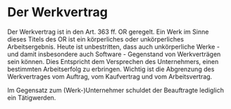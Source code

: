 # Der Werkvertrag

Der Werkvertrag ist in den Art. 363 ff. OR geregelt. Ein Werk  im Sinne
dieses Titels des OR ist ein körperliches oder unkörperliches
Arbeitsergebnis. Heute ist unbestritten, dass auch unkörperliche Werke -
und damit insbesondere auch Software - Gegenstand von Werkverträgen sein
können. Dies Entspricht dem Versprechen des Unternehmers, einen
bestimmten Arbeitserfolg zu erbringen. Wichtig ist die Abgrenzung des
Werkvertrages vom Auftrag, vom Kaufvertrag und vom Arbeitsvertrag.

Im Gegensatz zum (Werk-)Unternehmer schuldet der Beauftragte lediglich
ein Tätigwerden.